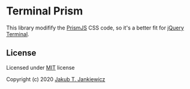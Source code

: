 # Terminal Prism

This library modifify the [PrismJS](https://prismjs.com/) CSS code, so it's a better fit
for [jQuery Terminal](https://terminal.jcubic.pl/).

## License

Licensed under [MIT](http://opensource.org/licenses/MIT) license

Copyright (c) 2020 [Jakub T. Jankiewicz](https://jcubic.pl/jakub-jankiewicz)
